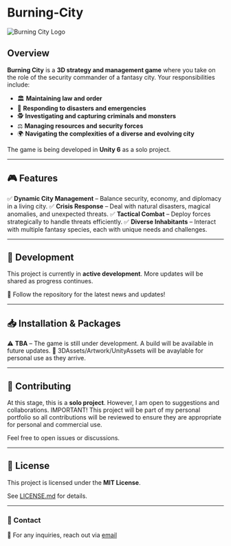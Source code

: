# Burning-City

![Burning City Logo](assets/logo.png)

## Overview
**Burning City** is a **3D strategy and management game** where you take on the role of the security commander of a fantasy city. Your responsibilities include:

- 🏛️ **Maintaining law and order**
- 🚒 **Responding to disasters and emergencies**
- 🕵️ **Investigating and capturing criminals and monsters**
- ⚖️ **Managing resources and security forces**
- 🌍 **Navigating the complexities of a diverse and evolving city**

The game is being developed in **Unity 6** as a solo project.

---

## 🎮 Features

✅ **Dynamic City Management** – Balance security, economy, and diplomacy in a living city.
✅ **Crisis Response** – Deal with natural disasters, magical anomalies, and unexpected threats.
✅ **Tactical Combat** – Deploy forces strategically to handle threats efficiently.
✅ **Diverse Inhabitants** – Interact with multiple fantasy species, each with unique needs and challenges.

---

## 🚀 Development
This project is currently in **active development**. More updates will be shared as progress continues.

📌 Follow the repository for the latest news and updates!

---

## 📥 Installation & Packages
⚠️ **TBA** – The game is still under development. A build will be available in future updates.
🧺 3DAssets/Artwork/UnityAssets will be avaylable for personal use as they arrive.

---

## 🤝 Contributing
At this stage, this is a **solo project**. However, I am open to suggestions and collaborations. 
IMPORTANT! This project will be part of my personal portfolio so all contributions will be reviewed to ensure they are appropriate for personal and commercial use.

Feel free to open issues or discussions.

---

## 📜 License
This project is licensed under the **MIT License**.

See [LICENSE.md](LICENSE.md) for details.

---

### 📧 Contact
📨 For any inquiries, reach out via [email](xarxamiquelriera@gmail.com)

